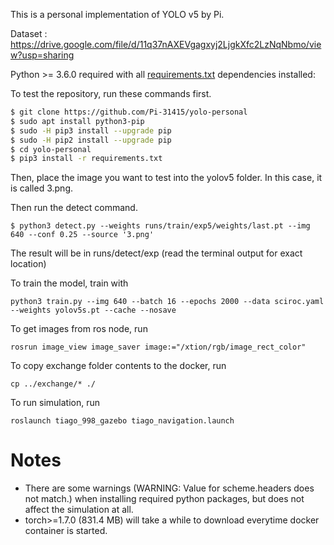 <p>
This is a personal implementation of YOLO v5 by Pi.
</p>

Dataset : https://drive.google.com/file/d/11q37nAXEVgagxyj2LjgkXfc2LzNqNbmo/view?usp=sharing

Python >= 3.6.0 required with all [requirements.txt](https://github.com/ultralytics/yolov5/blob/master/requirements.txt) dependencies installed:

To test the repository, run these commands first.

```bash
$ git clone https://github.com/Pi-31415/yolo-personal
$ sudo apt install python3-pip
$ sudo -H pip3 install --upgrade pip
$ sudo -H pip2 install --upgrade pip
$ cd yolo-personal
$ pip3 install -r requirements.txt
```

Then, place the image you want to test into the yolov5 folder. In this case, it is called 3.png.

Then run the detect command.

```
$ python3 detect.py --weights runs/train/exp5/weights/last.pt --img 640 --conf 0.25 --source '3.png'
```

The result will be in runs/detect/exp (read the terminal output for exact location)


To train the model, train with
```
python3 train.py --img 640 --batch 16 --epochs 2000 --data sciroc.yaml --weights yolov5s.pt --cache --nosave
```

To get images from ros node, run

```
rosrun image_view image_saver image:="/xtion/rgb/image_rect_color"
```

To copy exchange folder contents to the docker, run
```
cp ../exchange/* ./
```

To run simulation, run

```
roslaunch tiago_998_gazebo tiago_navigation.launch
```


# Notes

- There are some warnings (WARNING: Value for scheme.headers does not match.) when installing required python packages, but does not affect the simulation at all.
- torch>=1.7.0 (831.4 MB) will take a while to download everytime docker container is started.

